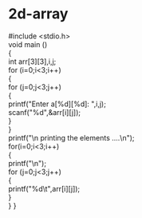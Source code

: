 # 2d-array
#include <stdio.h>    
void main ()    
{    
    int arr[3][3],i,j;     
    for (i=0;i<3;i++)    
    {    
        for (j=0;j<3;j++)    
        {    
            printf("Enter a[%d][%d]: ",i,j);                
            scanf("%d",&arr[i][j]);    
        }    
    }    
    printf("\n printing the elements ....\n");     
    for(i=0;i<3;i++)    
    {    
        printf("\n");    
        for (j=0;j<3;j++)    
        {    
            printf("%d\t",arr[i][j]);    
        }    
      }
    }
